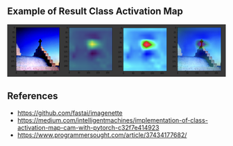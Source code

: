 
## Example of Result Class Activation Map  

![CAM_results](https://github.com/laphisboy/Vision/blob/main/Implementation/CAM/CAM_results.PNG)  



## References  
- https://github.com/fastai/imagenette  
- https://medium.com/intelligentmachines/implementation-of-class-activation-map-cam-with-pytorch-c32f7e414923  
- https://www.programmersought.com/article/37434177682/
